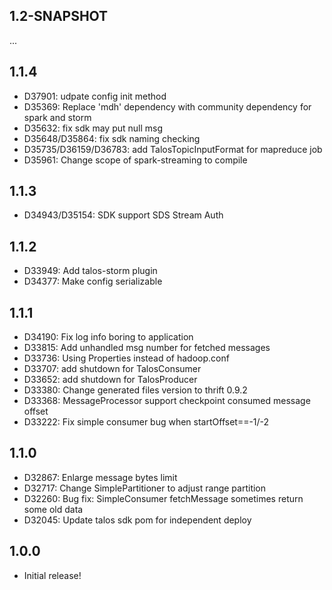 
## 1.2-SNAPSHOT

  ...

## 1.1.4

  * D37901: udpate config init method
  * D35369: Replace 'mdh' dependency with community dependency for spark and storm
  * D35632: fix sdk may put null msg
  * D35648/D35864: fix sdk naming checking
  * D35735/D36159/D36783: add TalosTopicInputFormat for mapreduce job
  * D35961: Change scope of spark-streaming to compile


## 1.1.3

  * D34943/D35154: SDK support SDS Stream Auth


## 1.1.2

  * D33949: Add talos-storm plugin
  * D34377: Make config serializable


## 1.1.1

  * D34190: Fix log info boring to application
  * D33815: Add unhandled msg number for fetched messages
  * D33736: Using Properties instead of hadoop.conf
  * D33707: add shutdown for TalosConsumer
  * D33652: add shutdown for TalosProducer
  * D33380: Change generated files version to thrift 0.9.2
  * D33368: MessageProcessor support checkpoint consumed message offset
  * D33222: Fix simple consumer bug when startOffset==-1/-2


## 1.1.0

  * D32867: Enlarge message bytes limit
  * D32717: Change SimplePartitioner to adjust range partition
  * D32260: Bug fix: SimpleConsumer fetchMessage sometimes return some old data
  * D32045: Update talos sdk pom for independent deploy


## 1.0.0

  * Initial release!

